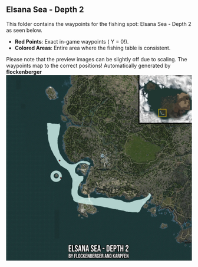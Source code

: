 ## Elsana Sea - Depth 2
This folder contains the waypoints for the fishing spot: Elsana Sea - Depth 2 as seen below.

- **Red Points**: Exact in-game waypoints ( Y = 0!).
- **Colored Areas**: Entire area where the fishing table is consistent.

Please note that the preview images can be slightly off due to scaling. The waypoints map to the correct positions!
Automatically generated by **flockenberger**
![preview_Elsana Sea - Depth 2](./Preview.webp)
